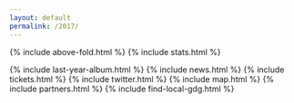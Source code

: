 ```yaml
---
layout: default
permalink: /2017/
---
```


{% include above-fold.html %}
{% include stats.html %}
<!-- {% include featured-speakers.html %} -->
{% include last-year-album.html %}
{% include news.html %}
{% include tickets.html %}
{% include twitter.html %}
{% include map.html %}
{% include partners.html %}
{% include find-local-gdg.html %}
